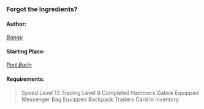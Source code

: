 ### Forgot the Ingredients?
#### Author:
_[Bangy](http://movoda.net/man/bangy)_

#### Starting Place:
_[Port Barin](http://movoda.net/man/PortBarin)_

#### Requirements:
> Speed Level 13
> Trading Level 8
> Completed Hammers Galore
> Equipped Messenger Bag
> Equipped Backpack
> Traders Card in inventory